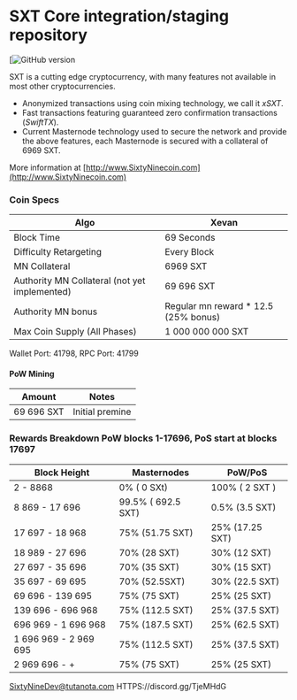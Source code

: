  
SXT Core integration/staging repository
=====================================
[![GitHub version](https://github.com/SixtyNineDev/SixtyNine-Coin)

SXT is a cutting edge cryptocurrency, with many features not available in most other cryptocurrencies.
- Anonymized transactions using coin mixing technology, we call it _xSXT_.
- Fast transactions featuring guaranteed zero confirmation transactions (_SwiftTX_).
- Current Masternode technology used to secure the network and provide the above features, each Masternode is secured with a collateral of 6969 SXT.

More information at [http://www.SixtyNinecoin.com](http://www.SixtyNinecoin.com)

### Coin Specs
| Algo                         | Xevan              |
|------------------------------|--------------------|
| Block Time                   | 69 Seconds         |
| Difficulty Retargeting       | Every Block        |
| MN Collateral       |  6969 SXT|
| Authority MN Collateral (not yet implemented)      |  69 696 SXT |
| Authority MN bonus       |  Regular mn reward * 12.5  (25% bonus) |
| Max Coin Supply (All Phases) | 1 000 000 000 SXT           |


Wallet Port: 41798, RPC Port: 41799

#### PoW Mining

|  **Amount**             | **Notes**                |
|-------------------------|--------------------------|
| 69 696 SXT          | Initial premine   |

### Rewards Breakdown PoW blocks 1-17696, PoS start at blocks 17697

| **Block Height**       | **Masternodes**    | **PoW/PoS**               |
|----------------------------|---------------------------|---------------------------|
| 2 - 8868                     |  0% ( 0 SXt)          | 100% ( 2 SXT )              |
| 8 869 - 17 696            | 99.5% ( 692.5 SXT)    | 0.5% (3.5 SXT)    |
| 17 697 - 18 968     | 75% (51.75 SXT)   | 25% (17.25 SXT)  |
| 18 989 - 27 696   | 70% (28 SXT) | 30% (12 SXT)  |
| 27 697 - 35 696   | 70% (35 SXT) | 30% (15 SXT)  | 
| 35 697 - 69 695   | 70% (52.5SXT) | 30% (22.5 SXT)  | 
| 69 696 - 139 695   | 75% (75 SXT) | 25% (25 SXT)  |
| 139 696 - 696 968 | 75% (112.5 SXT) | 25% (37.5 SXT)  |
| 696 969 - 1 696 968   | 75% (187.5 SXT)   | 25% (62.5  SXT)  | 
| 1 696 969 - 2 969 695   | 75% (112.5 SXT)   | 25% (37.5  SXT)  |
| 2 969 696 - +   | 75% (75 SXT)   | 25% (25  SXT)  |


SixtyNineDev@tutanota.com
HTTPS://discord.gg/TjeMHdG
